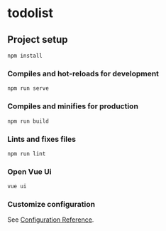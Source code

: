 # todolist

## Project setup
```
npm install
```

### Compiles and hot-reloads for development
```
npm run serve
```

### Compiles and minifies for production
```
npm run build
```

### Lints and fixes files
```
npm run lint
```

### Open Vue Ui
```
vue ui
```

### Customize configuration
See [Configuration Reference](https://cli.vuejs.org/config/).
